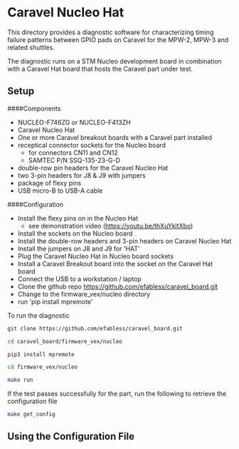 # Caravel Nucleo Hat

This directory provides a diagnostic software for characterizing timing failure patterns between GPIO pads on Caravel 
for the MPW-2, MPW-3 and related shuttles.

The diagnostic runs on a STM Nucleo development board in combination with a Caravel Hat board that hosts the Caravel 
part under test.

## Setup

####Components
- NUCLEO-F746ZG or NUCLEO-F413ZH
- Caravel Nucleo Hat
- One or more Caravel breakout boards with a Caravel part installed
- receptical connector sockets for the Nucleo board
  - for connectors CN11 and CN12 
  - SAMTEC P/N SSQ-135-23-G-D
- double-row pin headers for the Caravel Nucleo Hat
- two 3-pin headers for J8 & J9 with jumpers
- package of flexy pins
- USB micro-B to USB-A cable

####Configuration
- Install the flexy pins on in the Nucleo Hat
  - see demonstration video (https://youtu.be/thXuYkltXbo)
- Install the sockets on the Nucleo board 
- Install the double-row headers and 3-pin headers on Caravel Nucleo Hat
- Install the jumpers on J8 and J9 for 'HAT'
- Plug the Caravel Nucleo Hat in Nucleo board sockets
- Install a Caravel Breakout board into the socket on the Caravel Hat board
- Connect the USB to a workstation / laptop
- Clone the github repo https://github.com/efabless/caravel_board.git
- Change to the firmware_vex/nucleo directory
- run 'pip install mpremote'

To run the diagnostic

```bash
git clone https://github.com/efabless/caravel_board.git

cd caravel_board/firmware_vex/nucleo

pip3 install mpremote

cd firmware_vex/nucleo

make run
```

If the test passes successfully for the part, run the following to retrieve the configuration file

```bash
make get_config
```

## Using the Configuration File